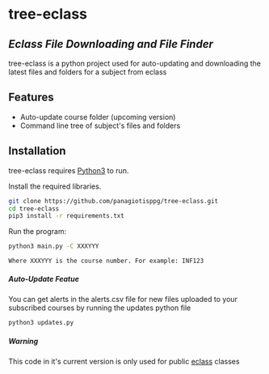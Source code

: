 # tree-eclass
## _Eclass File Downloading and File Finder_

tree-eclass is a python project used for auto-updating and downloading the latest 
files and folders for a subject from eclass

## Features

- Auto-update course folder (upcoming version)
- Command line tree of subject's files and folders

## Installation

tree-eclass requires [Python3](https://python.org/) to run.

Install the required libraries.

```sh
git clone https://github.com/panagiotisppg/tree-eclass.git
cd tree-eclass
pip3 install -r requirements.txt
```
Run the program:
```sh
python3 main.py -C XXXYYY
```
````Where XXXYYY is the course number. For example: INF123````
##### Auto-Update Featue
You can get alerts in the alerts.csv file for new files uploaded to your subscribed courses
by running the updates python file
```sh
python3 updates.py
```
##### Warning
This code in it's current version is only used for public [eclass](https://eclass.aueb.gr) classes